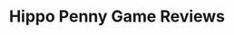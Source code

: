 ---
title: Hippo Penny Game Reviews
layout: scoredetail
permalink: /meta-score/fieldrunners
header:
  teaser: /assets/images/fieldrunners.jpg
  video:
    id: vmVSAolte-8
    provider: youtube
---